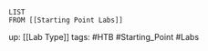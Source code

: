 ```dataview
LIST
FROM [[Starting Point Labs]]
```
up: [[Lab Type]]
tags: #HTB #Starting_Point #Labs 
